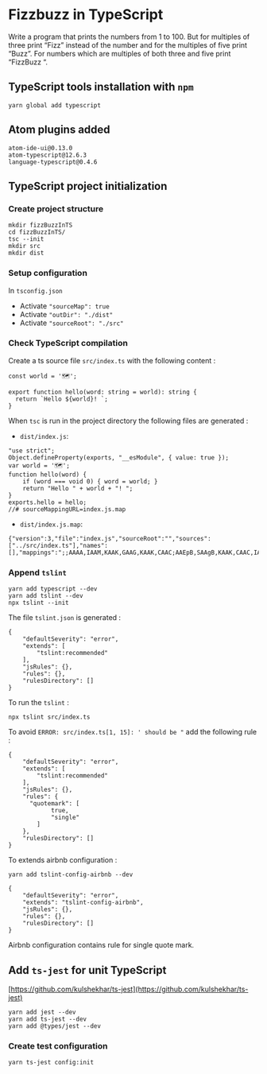 # Fizzbuzz in TypeScript

Write a program that prints the numbers from 1 to 100. But for multiples of three print “Fizz” instead of the number and for the multiples of five print “Buzz”. For numbers which are multiples of both three and five print “FizzBuzz “.

## TypeScript tools installation with `npm`
```
yarn global add typescript
```
## Atom plugins added
```
atom-ide-ui@0.13.0
atom-typescript@12.6.3
language-typescript@0.4.6
```
## TypeScript project initialization

### Create project structure
```
mkdir fizzBuzzInTS
cd fizzBuzzInTS/
tsc --init
mkdir src
mkdir dist
```

### Setup configuration
In `tsconfig.json`

* Activate `"sourceMap": true`
* Activate `"outDir": "./dist"`
* Activate `"sourceRoot": "./src"`

### Check TypeScript compilation
Create a ts source file `src/index.ts` with the following content :
```
const world = '🗺️';

export function hello(word: string = world): string {
  return `Hello ${world}! `;
}
```
When `tsc` is run in the project directory the following files are generated :
* `dist/index.js`:
```
"use strict";
Object.defineProperty(exports, "__esModule", { value: true });
var world = '🗺️';
function hello(word) {
    if (word === void 0) { word = world; }
    return "Hello " + world + "! ";
}
exports.hello = hello;
//# sourceMappingURL=index.js.map
```
* `dist/index.js.map`:
```
{"version":3,"file":"index.js","sourceRoot":"","sources":["../src/index.ts"],"names":[],"mappings":";;AAAA,IAAM,KAAK,GAAG,KAAK,CAAC;AAEpB,SAAgB,KAAK,CAAC,IAAoB;IAApB,qBAAA,EAAA,YAAoB;IACxC,OAAO,WAAS,KAAK,OAAI,CAAC;AAC5B,CAAC;AAFD,sBAEC"}
```
### Append `tslint`
```
yarn add typescript --dev
yarn add tslint --dev
npx tslint --init
```
The file `tslint.json` is generated :
```
{
    "defaultSeverity": "error",
    "extends": [
        "tslint:recommended"
    ],
    "jsRules": {},
    "rules": {},
    "rulesDirectory": []
}
```
To run the `tslint` :
```
npx tslint src/index.ts
```

To avoid `ERROR: src/index.ts[1, 15]: ' should be "` add the following rule :
```
{
    "defaultSeverity": "error",
    "extends": [
        "tslint:recommended"
    ],
    "jsRules": {},
    "rules": {
      "quotemark": [
            true,
            "single"
        ]
    },
    "rulesDirectory": []
}
```
To extends airbnb configuration :
```
yarn add tslint-config-airbnb --dev
```
```
{
    "defaultSeverity": "error",
    "extends": "tslint-config-airbnb",
    "jsRules": {},
    "rules": {},
    "rulesDirectory": []
}
```
Airbnb configuration contains rule for single quote mark.

## Add `ts-jest` for unit TypeScript

[https://github.com/kulshekhar/ts-jest](https://github.com/kulshekhar/ts-jest)

```
yarn add jest --dev
yarn add ts-jest --dev
yarn add @types/jest --dev
```

### Create test configuration
```
yarn ts-jest config:init
```
